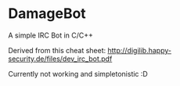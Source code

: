 DamageBot
=========

A simple IRC Bot in C/C++

Derived from this cheat sheet: http://digilib.happy-security.de/files/dev_irc_bot.pdf

Currently not working and simpletonistic :D
